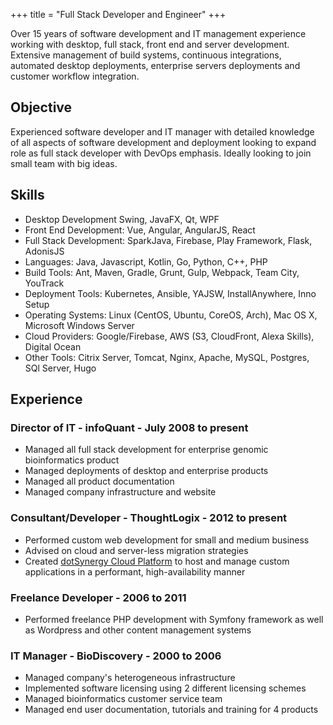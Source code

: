 +++
title =  "Full Stack Developer and Engineer"
+++

Over 15 years of software development and IT management experience working with desktop, 
full stack, front end and server development.  Extensive management of build systems, 
continuous integrations, automated desktop deployments, enterprise servers deployments and customer
workflow integration. 

## Objective

Experienced software developer and IT manager with detailed knowledge of all aspects of software development
and deployment looking to expand role as full stack developer with DevOps emphasis. Ideally looking to join small 
team with big ideas.

## Skills

- Desktop Development Swing, JavaFX, Qt, WPF
- Front End Development: Vue, Angular, AngularJS, React
- Full Stack Development: SparkJava, Firebase, Play Framework, Flask, AdonisJS
- Languages: Java, Javascript, Kotlin, Go, Python, C++, PHP
- Build Tools: Ant, Maven, Gradle, Grunt, Gulp, Webpack, Team City, YouTrack
- Deployment Tools: Kubernetes, Ansible, YAJSW, InstallAnywhere, Inno Setup
- Operating Systems: Linux (CentOS, Ubuntu, CoreOS, Arch), Mac OS X, Microsoft Windows Server
- Cloud Providers: Google/Firebase, AWS (S3, CloudFront, Alexa Skills), Digital Ocean
- Other Tools: Citrix Server, Tomcat, Nginx, Apache, MySQL, Postgres, SQl Server, Hugo

## Experience

### Director of IT - infoQuant - July 2008 to present

- Managed all full stack development for enterprise genomic bioinformatics product
- Managed deployments of desktop and enterprise products
- Managed all product documentation
- Managed company infrastructure and website

### Consultant/Developer - ThoughtLogix - 2012 to present

- Performed custom web development for small and medium business
- Advised on cloud and server-less migration strategies
- Created [dotSynergy Cloud Platform](https://www.dotsynergy.com) to host and manage custom applications in a performant, high-availability manner
 
### Freelance Developer - 2006 to 2011

- Performed freelance PHP development with Symfony framework as well as Wordpress and other 
content management systems

### IT Manager - BioDiscovery - 2000 to 2006

- Managed company's heterogeneous infrastructure
- Implemented software licensing using 2 different licensing schemes
- Managed bioinformatics customer service team
- Managed end user documentation, tutorials and training for 4 products
